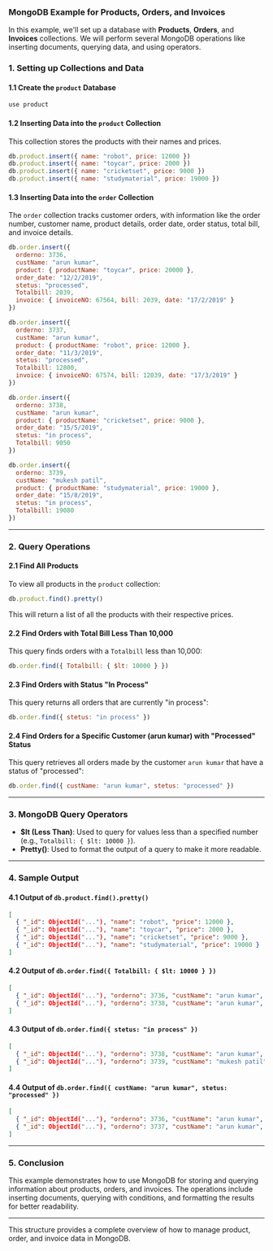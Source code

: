 ### MongoDB Example for Products, Orders, and Invoices

In this example, we'll set up a database with **Products**, **Orders**, and **Invoices** collections. We will perform several MongoDB operations like inserting documents, querying data, and using operators.

### 1. **Setting up Collections and Data**

#### 1.1 **Create the `product` Database**
```javascript
use product
```

#### 1.2 **Inserting Data into the `product` Collection**
This collection stores the products with their names and prices.

```javascript
db.product.insert({ name: "robot", price: 12000 })
db.product.insert({ name: "toycar", price: 2000 })
db.product.insert({ name: "cricketset", price: 9000 })
db.product.insert({ name: "studymaterial", price: 19000 })
```

#### 1.3 **Inserting Data into the `order` Collection**
The `order` collection tracks customer orders, with information like the order number, customer name, product details, order date, order status, total bill, and invoice details.

```javascript
db.order.insert({
  orderno: 3736,
  custName: "arun kumar",
  product: { productName: "toycar", price: 20000 },
  order_date: "12/2/2019",
  stetus: "processed",
  Totalbill: 2039,
  invoice: { invoiceNO: 67564, bill: 2039, date: "17/2/2019" }
})

db.order.insert({
  orderno: 3737,
  custName: "arun kumar",
  product: { productName: "robot", price: 12000 },
  order_date: "11/3/2019",
  stetus: "processed",
  Totalbill: 12800,
  invoice: { invoiceNO: 67574, bill: 12039, date: "17/3/2019" }
})

db.order.insert({
  orderno: 3738,
  custName: "arun kumar",
  product: { productName: "cricketset", price: 9000 },
  order_date: "15/5/2019",
  stetus: "in process",
  Totalbill: 9050
})

db.order.insert({
  orderno: 3739,
  custName: "mukesh patil",
  product: { productName: "studymaterial", price: 19000 },
  order_date: "15/8/2019",
  stetus: "in process",
  Totalbill: 19080
})
```

---

### 2. **Query Operations**

#### 2.1 **Find All Products**
To view all products in the `product` collection:

```javascript
db.product.find().pretty()
```

This will return a list of all the products with their respective prices.

#### 2.2 **Find Orders with Total Bill Less Than 10,000**
This query finds orders with a `Totalbill` less than 10,000:

```javascript
db.order.find({ Totalbill: { $lt: 10000 } })
```

#### 2.3 **Find Orders with Status "In Process"**
This query returns all orders that are currently "in process":

```javascript
db.order.find({ stetus: "in process" })
```

#### 2.4 **Find Orders for a Specific Customer (arun kumar) with "Processed" Status**
This query retrieves all orders made by the customer `arun kumar` that have a status of "processed":

```javascript
db.order.find({ custName: "arun kumar", stetus: "processed" })
```

---

### 3. **MongoDB Query Operators**

- **$lt (Less Than)**: Used to query for values less than a specified number (e.g., `Totalbill: { $lt: 10000 }`).
- **Pretty()**: Used to format the output of a query to make it more readable.

---

### 4. **Sample Output**

#### 4.1 **Output of `db.product.find().pretty()`**
```json
[
  { "_id": ObjectId("..."), "name": "robot", "price": 12000 },
  { "_id": ObjectId("..."), "name": "toycar", "price": 2000 },
  { "_id": ObjectId("..."), "name": "cricketset", "price": 9000 },
  { "_id": ObjectId("..."), "name": "studymaterial", "price": 19000 }
]
```

#### 4.2 **Output of `db.order.find({ Totalbill: { $lt: 10000 } })`**
```json
[
  { "_id": ObjectId("..."), "orderno": 3736, "custName": "arun kumar", "product": { "productName": "toycar", "price": 20000 }, "order_date": "12/2/2019", "stetus": "processed", "Totalbill": 2039, "invoice": { "invoiceNO": 67564, "bill": 2039, "date": "17/2/2019" } },
  { "_id": ObjectId("..."), "orderno": 3738, "custName": "arun kumar", "product": { "productName": "cricketset", "price": 9000 }, "order_date": "15/5/2019", "stetus": "in process", "Totalbill": 9050 }
]
```

#### 4.3 **Output of `db.order.find({ stetus: "in process" })`**
```json
[
  { "_id": ObjectId("..."), "orderno": 3738, "custName": "arun kumar", "product": { "productName": "cricketset", "price": 9000 }, "order_date": "15/5/2019", "stetus": "in process", "Totalbill": 9050 },
  { "_id": ObjectId("..."), "orderno": 3739, "custName": "mukesh patil", "product": { "productName": "studymaterial", "price": 19000 }, "order_date": "15/8/2019", "stetus": "in process", "Totalbill": 19080 }
]
```

#### 4.4 **Output of `db.order.find({ custName: "arun kumar", stetus: "processed" })`**
```json
[
  { "_id": ObjectId("..."), "orderno": 3736, "custName": "arun kumar", "product": { "productName": "toycar", "price": 20000 }, "order_date": "12/2/2019", "stetus": "processed", "Totalbill": 2039, "invoice": { "invoiceNO": 67564, "bill": 2039, "date": "17/2/2019" } },
  { "_id": ObjectId("..."), "orderno": 3737, "custName": "arun kumar", "product": { "productName": "robot", "price": 12000 }, "order_date": "11/3/2019", "stetus": "processed", "Totalbill": 12800, "invoice": { "invoiceNO": 67574, "bill": 12039, "date": "17/3/2019" } }
]
```

---

### 5. **Conclusion**
This example demonstrates how to use MongoDB for storing and querying information about products, orders, and invoices. The operations include inserting documents, querying with conditions, and formatting the results for better readability.

--- 

This structure provides a complete overview of how to manage product, order, and invoice data in MongoDB.
